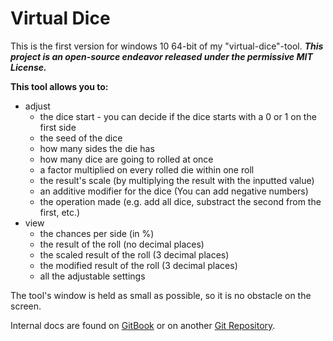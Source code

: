 # Virtual Dice
This is the first version for windows 10 64-bit of my "virtual-dice"-tool.
***This project is an open-source endeavor released under the permissive MIT License.***

**This tool allows you to:**
- adjust
  - the dice start - you can decide if the dice starts with a 0 or 1 on the first side
  - the seed of the dice
  - how many sides the die has
  - how many dice are going to rolled at once
  - a factor multiplied on every rolled die within one roll
  - the result's scale (by multiplying the result with the inputted value)
  - an additive modifier for the dice (You can add negative numbers)
  - the operation made (e.g. add all dice, substract the second from the first, etc.) 
- view
  - the chances per side (in %)
  - the result of the roll (no decimal places)
  - the scaled result of the roll (3 decimal places)
  - the modified result of the roll (3 decimal places)
  - all the adjustable settings

The tool's window is held as small as possible, so it is no obstacle on the screen.

Internal docs are found on [GitBook](https://app.gitbook.com/o/86SpSOYnxCp17lFHI5mV/s/K6jX2Oe6NqKb5zxKCI2l/) or on another [Git Repository](https://blackture.github.io/Docs/virtualDiceAPI/GameToolbox.Elements.Die.html).
